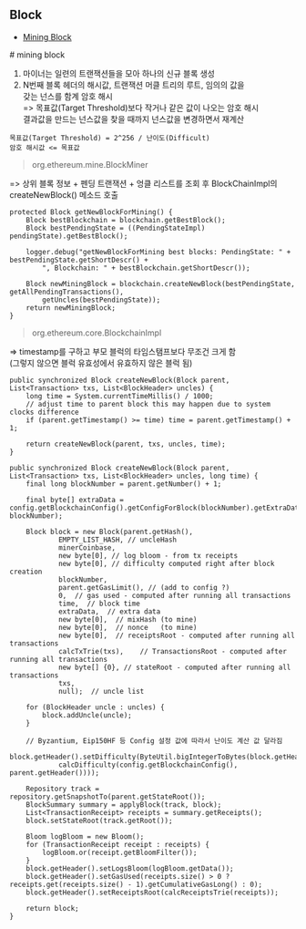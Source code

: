 ## Block

- <a href="mining-block">Mining Block</a>  


<div id="mining-block"></div>
# mining block  

1. 마이너는 일련의 트랜잭션들을 모아 하나의 신규 블록 생성  
2. N번째 블록 헤더의 해시값, 트랜잭션 머클 트리의 루트, 임의의 값을  
갖는 넌스를 함계 암호 해시  
=> 목표값(Target Threshold)보다 작거나 같은 값이 나오는 암호 해시  
결과값을 만드는 넌스값을 찾을 때까지 넌스값을 변경하면서 재계산  

```
목표값(Target Threshold) = 2^256 / 난이도(Difficult)  
암호 해시값 <= 목표값  
```  

> org.ethereum.mine.BlockMiner  

=> 상위 블록 정보 + 펜딩 트랜잭션 + 엉클 리스트를 조회 후 BlockChainImpl의  
createNewBlock() 메소드 호출


```
protected Block getNewBlockForMining() {
    Block bestBlockchain = blockchain.getBestBlock();
    Block bestPendingState = ((PendingStateImpl) pendingState).getBestBlock();

    logger.debug("getNewBlockForMining best blocks: PendingState: " + bestPendingState.getShortDescr() +
        ", Blockchain: " + bestBlockchain.getShortDescr());

    Block newMiningBlock = blockchain.createNewBlock(bestPendingState, getAllPendingTransactions(),
        getUncles(bestPendingState));
    return newMiningBlock;
}
```   

> org.ethereum.core.BlockchainImpl  

=> timestamp를 구하고 부모 블럭의 타임스탬프보다 무조건 크게 함  
(그렇지 않으면 블럭 유효성에서 유효하지 않은 블럭 됨)  

```
public synchronized Block createNewBlock(Block parent, List<Transaction> txs, List<BlockHeader> uncles) {
    long time = System.currentTimeMillis() / 1000;
    // adjust time to parent block this may happen due to system clocks difference
    if (parent.getTimestamp() >= time) time = parent.getTimestamp() + 1;

    return createNewBlock(parent, txs, uncles, time);
}

public synchronized Block createNewBlock(Block parent, List<Transaction> txs, List<BlockHeader> uncles, long time) {
    final long blockNumber = parent.getNumber() + 1;

    final byte[] extraData = config.getBlockchainConfig().getConfigForBlock(blockNumber).getExtraData(minerExtraData, blockNumber);

    Block block = new Block(parent.getHash(),
            EMPTY_LIST_HASH, // uncleHash
            minerCoinbase,
            new byte[0], // log bloom - from tx receipts
            new byte[0], // difficulty computed right after block creation
            blockNumber,
            parent.getGasLimit(), // (add to config ?)
            0,  // gas used - computed after running all transactions
            time,  // block time
            extraData,  // extra data
            new byte[0],  // mixHash (to mine)
            new byte[0],  // nonce   (to mine)
            new byte[0],  // receiptsRoot - computed after running all transactions
            calcTxTrie(txs),    // TransactionsRoot - computed after running all transactions
            new byte[] {0}, // stateRoot - computed after running all transactions
            txs,
            null);  // uncle list

    for (BlockHeader uncle : uncles) {
        block.addUncle(uncle);
    }

    // Byzantium, Eip150HF 등 Config 설정 값에 따라서 난이도 계산 값 달라짐
    block.getHeader().setDifficulty(ByteUtil.bigIntegerToBytes(block.getHeader().
            calcDifficulty(config.getBlockchainConfig(), parent.getHeader())));

    Repository track = repository.getSnapshotTo(parent.getStateRoot());
    BlockSummary summary = applyBlock(track, block);
    List<TransactionReceipt> receipts = summary.getReceipts();
    block.setStateRoot(track.getRoot());

    Bloom logBloom = new Bloom();
    for (TransactionReceipt receipt : receipts) {
        logBloom.or(receipt.getBloomFilter());
    }
    block.getHeader().setLogsBloom(logBloom.getData());
    block.getHeader().setGasUsed(receipts.size() > 0 ? receipts.get(receipts.size() - 1).getCumulativeGasLong() : 0);
    block.getHeader().setReceiptsRoot(calcReceiptsTrie(receipts));

    return block;
}
```  
